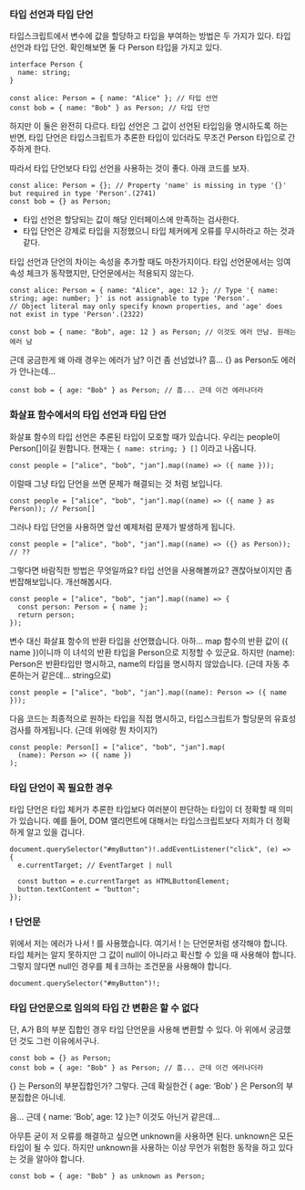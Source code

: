 ### 타입 선언과 타입 단언

타입스크립트에서 변수에 값을 할당하고 타입을 부여하는 방법은 두 가지가 있다. 타입 선언과 타입 단언. 확인해보면 둘 다 Person 타입을 가지고 있다.

```tsx
interface Person {
  name: string;
}

const alice: Person = { name: "Alice" }; // 타입 선언
const bob = { name: "Bob" } as Person; // 타입 단언
```

하지만 이 둘은 완전히 다르다. 타입 선언은 그 값이 선언된 타입임을 명시하도록 하는 반면, 타입 단언은 타입스크립트가 추론한 타입이 있더라도 무조건 Person 타입으로 간주하게 한다.

따라서 타입 단언보다 타입 선언을 사용하는 것이 좋다. 아래 코드를 보자.

```tsx
const alice: Person = {}; // Property 'name' is missing in type '{}' but required in type 'Person'.(2741)
const bob = {} as Person;
```

- 타입 선언은 할당되는 값이 해당 인터페이스에 만족하는 검사한다.
- 타입 단언은 강제로 타입을 지정했으니 타입 체커에게 오류를 무시하라고 하는 것과 같다.

타입 선언과 단언의 차이는 속성을 추가할 때도 마찬가지이다. 타입 선언문에서는 잉여 속성 체크가 동작했지만, 단언문에서는 적용되지 않는다.

```tsx
const alice: Person = { name: "Alice", age: 12 }; // Type '{ name: string; age: number; }' is not assignable to type 'Person'.
// Object literal may only specify known properties, and 'age' does not exist in type 'Person'.(2322)

const bob = { name: "Bob", age: 12 } as Person; // 이것도 에러 안남. 원래는 에러 남
```

근데 궁금한게 왜 아래 경우는 에러가 남? 이건 좀 선넘었나? 흠… {} as Person도 에러가 안나는데…

```tsx
const bob = { age: "Bob" } as Person; // 흠... 근데 이건 에러나더라
```

### 화살표 함수에서의 타입 선언과 타입 단언

화살표 함수의 타입 선언은 추론된 타입이 모호할 때가 있습니다. 우리는 people이 Person[]이길 원합니다. 현재는 `{ name: string; } []` 이라고 나옵니다.

```tsx
const people = ["alice", "bob", "jan"].map((name) => ({ name }));
```

이럴때 그냥 타입 단언을 쓰면 문제가 해결되는 것 처럼 보입니다.

```tsx
const people = ["alice", "bob", "jan"].map((name) => ({ name } as Person)); // Person[]
```

그러나 타입 단언을 사용하면 앞선 예제처럼 문제가 발생하게 됩니다.

```tsx
const people = ["alice", "bob", "jan"].map((name) => ({} as Person)); // ??
```

그렇다면 바람직한 방법은 무엇일까요? 타입 선언을 사용해볼까요? 괜찮아보이지만 좀 번잡해보입니다. 개선해봅시다.

```tsx
const people = ["alice", "bob", "jan"].map((name) => {
  const person: Person = { name };
  return person;
});
```

변수 대신 화살표 함수의 반환 타입을 선언했습니다. 아하… map 함수의 반환 값이 ({ name })이니까 이 녀석의 반환 타입을 Person으로 지정할 수 있군요. 하지만 (name): Person은 반환타입만 명시하고, name의 타입을 명시하지 않았습니다. (근데 자동 추론하는거 같은데… string으로)

```tsx
const people = ["alice", "bob", "jan"].map((name): Person => ({ name }));
```

다음 코드는 최종적으로 원하는 타입을 직접 명시하고, 타입스크립트가 할당문의 유효성검사를 하게됩니다. (근데 위에랑 뭔 차이지?)

```tsx
const people: Person[] = ["alice", "bob", "jan"].map(
  (name): Person => ({ name })
);
```

### 타입 단언이 꼭 필요한 경우

타입 단언은 타입 체커가 추론한 타입보다 여러분이 판단하는 타입이 더 정확할 때 의미가 있습니다. 예를 들어, DOM 앨리먼트에 대해서는 타입스크립트보다 저희가 더 정확하게 알고 있을 겁니다.

```tsx
document.querySelector("#myButton")!.addEventListener("click", (e) => {
  e.currentTarget; // EventTarget | null

  const button = e.currentTarget as HTMLButtonElement;
  button.textContent = "button";
});
```

### ! 단언문

위에서 저는 에러가 나서 ! 를 사용했습니다. 여기서 ! 는 단언문처럼 생각해야 합니다. 타입 체커는 알지 못하지만 그 값이 null이 아니라고 확신할 수 있을 때 사용해야 합니다. 그렇지 않다면 null인 경우를 체ㅔ크하는 조건문을 사용해야 합니다.

```tsx
document.querySelector("#myButton")!;
```

### 타입 단언문으로 임의의 타입 간 변환은 할 수 없다

단, A가 B의 부분 집합인 경우 타입 단언문을 사용해 변환할 수 있다. 아 위에서 궁금했던 것도 그런 이유에서구나.

```tsx
const bob = {} as Person;
const bob = { age: "Bob" } as Person; // 흠... 근데 이건 에러나더라
```

{} 는 Person의 부분집합인가? 그렇다. 근데 확실한건 { age: ‘Bob’ } 은 Person의 부분집합은 아니네.

음… 근데 { name: ‘Bob’, age: 12 }는? 이것도 아닌거 같은데…

아무튼 굳이 저 오류를 해결하고 싶으면 unknown을 사용하면 된다. unknown은 모든 타입이 될 수 있다. 하지만 unknown을 사용하는 이상 무언가 위험한 동작을 하고 있다는 것을 알아야 합니다.

```tsx
const bob = { age: "Bob" } as unknown as Person;
```
